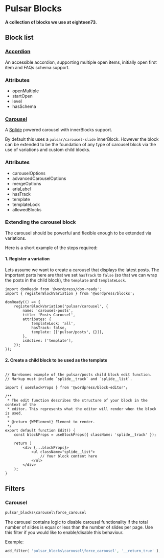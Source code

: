 # Pulsar Blocks

<p>
  <strong>A collection of blocks we use at eighteen73.</strong>
</p>

## Block list

### [Accordion](/src/accordion/)
An accessible accordion, supporting multiple open items, initially open first item and FAQs schema support.

### Attributes
- openMultiple
- startOpen
- level
- hasSchema

### [Carousel](/src/carousel/)

A [Splide](https://splidejs.com) powered carousel with innerBlocks support.

By default this uses a `pulsar/carousel-slide` innerBlock. However the block can be extended to be the foundation of any type of carousel block via the use of variations and custom child blocks.

### Attributes

- carouselOptions
- advancedCarouselOptions
- mergeOptions
- ariaLabel
- hasTrack
- template
- templateLock
- allowedBlocks

### Extending the carousel block

The carousel should be powerful and flexible enough to be extended via variations.

Here is a short example of the steps required:

#### 1. Register a variation

Lets assume we want to create a carousel that displays the latest posts. The important parts here are that we set `hasTrack` to `false` (so that we can wrap the posts in the child block), the `template` and `templateLock`.

```
import domReady from '@wordpress/dom-ready';
import { registerBlockVariation } from '@wordpress/blocks';

domReady(() => {
	registerBlockVariation('pulsar/carousel', {
		name: 'carousel-posts',
		title: 'Posts Carousel',
		attributes: {
			templateLock: 'all',
			hasTrack: false,
			template: [['pulsar/posts', {}]],
		},
		isActive: ['template'],
	});
});
```

#### 2. Create a child block to be used as the template

```

// Barebones example of the pulsar/posts child block edit function.
// Markup must include `splide__track` and `splide__list`.

import { useBlockProps } from '@wordpress/block-editor';

/**
 * The edit function describes the structure of your block in the context of the
 * editor. This represents what the editor will render when the block is used.
 *
 * @return {WPElement} Element to render.
 */
export default function Edit() {
	const blockProps = useBlockProps({ className: 'splide__track' });

	return (
		<div {...blockProps}>
			<ul className="splide__list">
				// Your block content here
			</ul>
		</div>
	);
}
```

## Filters

### Carousel

```php
pulsar_blocks\carousel\force_carousel
```

The carousel contains logic to disable carousel functionality if the total number of slides is equal or less than the number of slides per page.
Use this filter if you would like to enable/disable this behaviour.

Example:

```php
add_filter( 'pulsar_blocks\carousel\force_carousel', '__return_true' );
```
